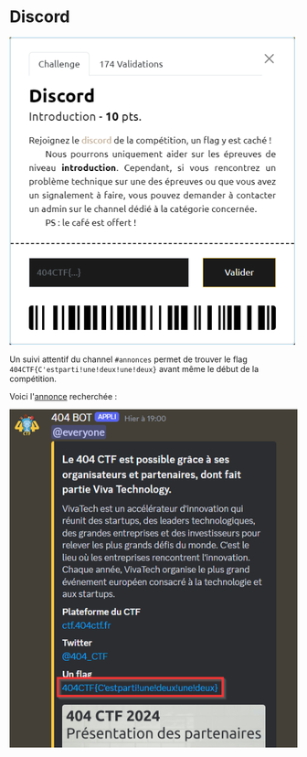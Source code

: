 # Discord

<img alt="énoncé du challenge" src="enonce.png" width=500>

Un suivi attentif du channel `#annonces` permet de trouver le flag `404CTF{C'estparti!une!deux!une!deux}` avant même le début de la compétition.

Voici l'[annonce](https://discord.com/channels/958318103962480640/958322334320693299/1230925924971839601) recherchée :

![](./discord.png)
